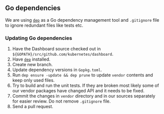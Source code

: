 ## Go dependencies

We are using [`dep`](https://github.com/golang/dep) as a Go dependency management tool and `.gitignore` file to ignore redundant files like tests etc.

### Updating Go dependencies

1. Have the Dashboard source checked out in `${GOPATH}/src/github.com/kubernetes/dashboard`.
2. Have [`dep`](https://github.com/golang/dep) installed.
3. Create new branch.
4. Update dependency versions in `Gopkg.toml`.
5. Run `dep ensure -update && dep prune` to update `vendor` contents and keep only used files.
6. Try to build and run the unit tests. If they are broken most likely some of our vendor packages have
changed API and it needs to be fixed.
7. Commit the changes in `vendor` directory and in our sources separately for easier review. Do not remove `.gitignore` file.
8. Send a pull request.